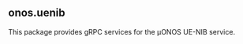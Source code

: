 <!--
SPDX-FileCopyrightText: 2020-present Open Networking Foundation <info@opennetworking.org>
SPDX-License-Identifier: Apache-2.0
-->
## onos.uenib

This package provides gRPC services for the µONOS UE-NIB service.
